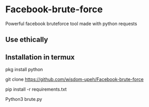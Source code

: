 # Facebook-brute-force
Powerful facebook bruteforce tool made with python requests

## Use ethically

## Installation in termux ##

pkg install python

git clone https://github.com/wisdom-upeh/Facebook-brute-force

pip install -r requirements.txt

Python3 brute.py



